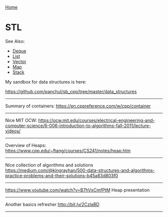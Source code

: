 [Home](Readme.md)
# STL

See Also:
  - [Deque](Deque.md) 
  - [List](List.md) 
  - [Vector](Vector.md) 
  - [Map](Map.md) 
  - [Stack](Stack.md)

My sandbox for data structures is here:

https://github.com/panchul/sb_cpp/tree/master/data_structures

---

Summary of containers:
https://en.cppreference.com/w/cpp/container

---

Nice MIT OCW:
https://ocw.mit.edu/courses/electrical-engineering-and-computer-science/6-006-introduction-to-algorithms-fall-2011/lecture-videos/

---

Overview of Heaps: 
https://www.cpp.edu/~ftang/courses/CS241/notes/heap.htm

---

Nice collection of algorithms and solutions
https://medium.com/@kingrayhan/500-data-structures-and-algorithms-practice-problems-and-their-solutions-b45a83d803f0

---

https://www.youtube.com/watch?v=B7hVxCmfPtM Heap presentation

---

Another basics refresher 
http://bit.ly/2CzlaBD

---
